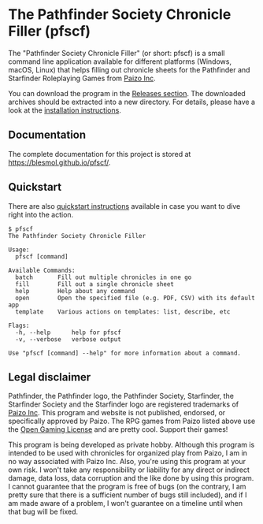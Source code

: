 # The Pathfinder Society Chronicle Filler (pfscf)

The "Pathfinder Society Chronicle Filler" (or short: pfscf) is a small command line application available for different platforms (Windows, macOS, Linux) that helps filling out chronicle sheets for the Pathfinder and Starfinder Roleplaying Games from [Paizo Inc](https://paizo.com).

You can download the program in the [Releases section](https://github.com/Blesmol/pfscf/releases). The downloaded archives should be extracted into a new directory. For details, please have a look at the [installation instructions](https://blesmol.github.io/pfscf/installation/).

## Documentation

The complete documentation for this project is stored at <https://blesmol.github.io/pfscf/>.

## Quickstart

There are also [quickstart instructions](https://blesmol.github.io/pfscf/quickstart/) available in case you want to dive right into the action.

```
$ pfscf
The Pathfinder Society Chronicle Filler

Usage:
  pfscf [command]

Available Commands:
  batch       Fill out multiple chronicles in one go
  fill        Fill out a single chronicle sheet
  help        Help about any command
  open        Open the specified file (e.g. PDF, CSV) with its default app
  template    Various actions on templates: list, describe, etc

Flags:
  -h, --help      help for pfscf
  -v, --verbose   verbose output

Use "pfscf [command] --help" for more information about a command.
```

## Legal disclaimer

Pathfinder, the Pathfinder logo, the Pathfinder Society, Starfinder, the Starfinder Society and the Starfinder logo are registered trademarks of [Paizo Inc](https://paizo.com). This program and website is not published, endorsed, or specifically approved by Paizo. The RPG games from Paizo listed above use the [Open Gaming License](https://paizo.com/pathfinder/compatibility/ogl) and are pretty cool. Support their games!

This program is being developed as private hobby. Although this program is intended to be used with chronicles for organized play from Paizo, I am in no way associated with Paizo Inc. Also, you're using this program at your own risk. I won't take any responsibility or liability for any direct or indirect damage, data loss, data corruption and the like done by using this program. I cannot guarantee that the program is free of bugs (on the contrary, I am pretty sure that there is a sufficient number of bugs still included), and if I am made aware of a problem, I won't guarantee on a timeline until when that bug will be fixed.
